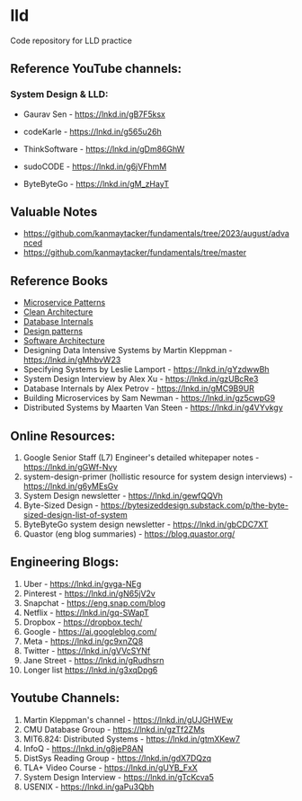 # lld
Code repository for LLD practice


## Reference YouTube channels:

### System Design & LLD:

* Gaurav Sen - https://lnkd.in/gB7F5ksx

* codeKarle - https://lnkd.in/g565u26h

* ThinkSoftware - https://lnkd.in/gDm86GhW

* sudoCODE - https://lnkd.in/g6jVFhmM

* ByteByteGo - https://lnkd.in/gM_zHayT



## Valuable Notes

* https://github.com/kanmaytacker/fundamentals/tree/2023/august/advanced
* https://github.com/kanmaytacker/fundamentals/tree/master

## Reference Books

* [Microservice Patterns](https://www.amazon.in/Microservice-Patterns-examples-Chris-Richardson/dp/1617294543)
* [Clean Architecture](https://www.amazon.in/Clean-Architecture-Craftsmans-Software-Structure/dp/0134494164)
* [Database Internals](https://www.amazon.in/Database-Internals-Deep-Distributed-Systems-ebook/dp/B07XW76VHZ)
* [Design patterns](https://www.amazon.in/Head-First-Design-Patterns-Object-Oriented/dp/9385889753/ref=tmm_pap_swatch_0?_encoding=UTF8&qid=1703131766&sr=1-1)
* [Software Architecture](https://www.amazon.in/Software-Architecture-Modern-Tradeoff-Analysis/dp/1492086894)
* Designing Data Intensive Systems by Martin Kleppman - https://lnkd.in/gMhbvW23
* Specifying Systems by Leslie Lamport - https://lnkd.in/gYzdwwBh
* System Design Interview by Alex Xu - https://lnkd.in/gzUBcRe3
* Database Internals by Alex Petrov - https://lnkd.in/gMC9B9UR
* Building Microservices by Sam Newman - https://lnkd.in/gz5cwpG9
* Distributed Systems by Maarten Van Steen - https://lnkd.in/g4VYvkgy

## Online Resources:
1. Google Senior Staff (L7) Engineer's detailed whitepaper notes - https://lnkd.in/gGWf-Nvy
2. system-design-primer (hollistic resource for system design interviews) - https://lnkd.in/g6yMEsGv
3. System Design newsletter - https://lnkd.in/gewfQQVh
4. Byte-Sized Design - https://bytesizeddesign.substack.com/p/the-byte-sized-design-list-of-system
5. ByteByteGo system design newsletter - https://lnkd.in/gbCDC7XT
6. Quastor (eng blog summaries) - https://blog.quastor.org/

## Engineering Blogs:
1. Uber - https://lnkd.in/gvga-NEg
2. Pinterest - https://lnkd.in/gN65jV2v
3. Snapchat - https://eng.snap.com/blog
4. Netflix - https://lnkd.in/gq-SWapT
5. Dropbox - https://dropbox.tech/
6. Google - https://ai.googleblog.com/
7. Meta - https://lnkd.in/gc9xnZQ8
8. Twitter - https://lnkd.in/gVVcSYNf
9. Jane Street - https://lnkd.in/gRudhsrn
10. Longer list https://lnkd.in/g3xqDpg6

## Youtube Channels:
1. Martin Kleppman's channel - https://lnkd.in/gUJGHWEw
2. CMU Database Group - https://lnkd.in/gzTf2ZMs
3. MIT6.824: Distributed Systems - https://lnkd.in/gtmXKew7
4. InfoQ - https://lnkd.in/g8jeP8AN
5. DistSys Reading Group - https://lnkd.in/gdX7DQzq
6. TLA+ Video Course - https://lnkd.in/gUYB_FxX
7. System Design Interview - https://lnkd.in/gTcKcva5
8. USENIX - https://lnkd.in/gaPu3Qbh
